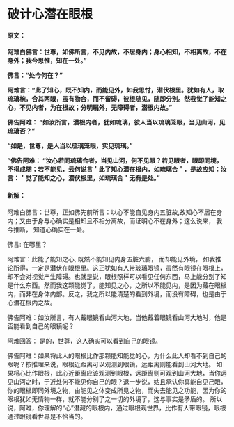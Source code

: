 # 破计心潜在眼根

#### 原文：

**阿难白佛言：世尊，如佛所言，不见内故，不居身内；身心相知，不相离故，不在身外；我今思惟，知在一处。”**

**佛言：“处今何在？”**

**阿难言：“此了知心，既不知内，而能见外，如我思忖，潜伏根里。犹如有人，取琉璃椀，合其两眼，虽有物合，而不留碍，彼根随见，随即分别。然我觉了能知之心，不见内者，为在根故；分明瞩外，无障碍者，潜根内故。”**

**佛告阿难： “如汝所言，潜根内者，犹如琉璃，彼人当以琉璃笼眼，当见山河，见琉璃否？”**

**“如是，世尊，是人当以琉璃笼眼，实见琉璃。”**

**”佛告阿难： “汝心若同琉璃合者，当见山河，何不见眼？若见眼者，眼即同境，不得成随；若不能见，云何说言＇此了知心潜在根内，如琉璃合＇，是故应知：汝言：＇觉了能知之心，潜伏根里，如琉璃合＇无有是处。”**

#### 新解：

阿难白佛言：世尊，正如佛先前所言：以心不能自见身内五脏故,故知心不居在身内；又由于身与心确实是相知且不相分离故，而证明心不在身外；这么说来， 我今推断， 知道心确实在一处。

佛言: 在哪里？

阿难言：此能了能知之心, 既然不能知见内身五脏六腑， 而却能见外境， 如我推论所得，一定是潜伏在眼根里。这正犹如有人带玻璃眼镜，虽然有眼镜在眼根上，却不会对视觉产生障碍。也就是说，眼根照样可以看见任何东西，马上能分别了知是什么东西。然而我这颗能觉了，能知见之心，之所以不能见内，是因为藏在眼根内，而非在身体内部。反之，我之所以能清楚的看到外境，而没有障碍，也是由于心潜在根内之故。

佛告阿难：如汝所言，有人戴眼镜看山河大地，当他戴着眼镜看山河大地时，他是否能看到自己的眼镜呢？

阿难回答： 是的，世尊，这人确实可以看到自己的眼镜。

佛告阿难：如果将此人的眼根比作那颗能知能觉的心，为什么此人却看不到自己的眼呢？按推理来说，眼根近距离可以观测到眼镜，远距离则能看到山河大地。 如果将心比作眼根，此心近距离应该观测到眼根，远距离则可观到山河大地，当你远见山河之时，于近处何不能见你自己的眼？退一步说，姑且承认你真能自见己眼，你的眼根即同外境之物，由能见之体变成所见之物，而失去能见之功能，因为你的眼根犹如无情物一样，就不能分别了之一切的外境了，这与事实是矛盾的。 所以说，阿难，你理解的“心”潜藏的眼根内，通过眼根观世界，比作有人带眼镜，眼根通过眼镜看世界是不恰当的。


